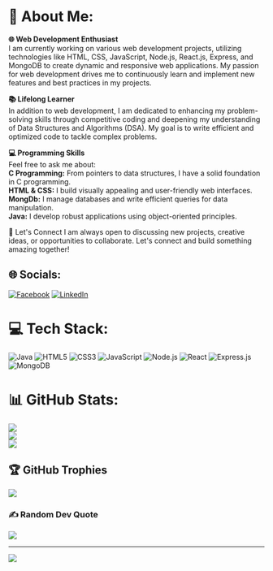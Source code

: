 # 💫 About Me:  
**🌐 Web Development Enthusiast**  
I am currently working on various web development projects, utilizing technologies like HTML, CSS, JavaScript, Node.js, React.js, Express, and MongoDB to create dynamic and responsive web applications. My passion for web development drives me to continuously learn and implement new features and best practices in my projects.

**📚 Lifelong Learner**    
In addition to web development, I am dedicated to enhancing my problem-solving skills through competitive coding and deepening my understanding of Data Structures and Algorithms (DSA). My goal is to write efficient and optimized code to tackle complex problems.

**💻 Programming Skills**    
      Feel free to ask me about:  
**C Programming:** From pointers to data structures, I have a solid foundation in C programming.  
**HTML & CSS:** I build visually appealing and user-friendly web interfaces.  
**MongDb:** I manage databases and write efficient queries for data manipulation.  
**Java:** I develop robust applications using object-oriented principles.  

💬 Let's Connect
I am always open to discussing new projects, creative ideas, or opportunities to collaborate. Let's connect and build something amazing together!

## 🌐 Socials:
[![Facebook](https://img.shields.io/badge/Facebook-%231877F2.svg?logo=Facebook&logoColor=white)](https://facebook.com/https://www.facebook.com/shanu.shukla.5011) [![LinkedIn](https://img.shields.io/badge/LinkedIn-%230077B5.svg?logo=linkedin&logoColor=white)](https://linkedin.com/in/https://www.linkedin.com/in/vishnukant-shukla-104b00233/) 

# 💻 Tech Stack:
![Java](https://img.shields.io/badge/java-%23ED8B00.svg?style=for-the-badge&logo=java&logoColor=white)
![HTML5](https://img.shields.io/badge/html5-%23E34F26.svg?style=for-the-badge&logo=html5&logoColor=white)
![CSS3](https://img.shields.io/badge/css3-%231572B6.svg?style=for-the-badge&logo=css3&logoColor=white)
![JavaScript](https://img.shields.io/badge/javascript-%23323330.svg?style=for-the-badge&logo=javascript&logoColor=%23F7DF1E)
![Node.js](https://img.shields.io/badge/node.js-6DA55F?style=for-the-badge&logo=node.js&logoColor=white)
![React](https://img.shields.io/badge/react-%2320232a.svg?style=for-the-badge&logo=react&logoColor=%2361DAFB)
![Express.js](https://img.shields.io/badge/express.js-%23404d59.svg?style=for-the-badge&logo=express&logoColor=%2361DAFB)
![MongoDB](https://img.shields.io/badge/MongoDB-%234ea94b.svg?style=for-the-badge&logo=mongodb&logoColor=white)

# 📊 GitHub Stats:
![](https://github-readme-stats.vercel.app/api?username=vishnukantshukla&theme=radical&hide_border=false&include_all_commits=true&count_private=true)<br/>
![](https://github-readme-streak-stats.herokuapp.com/?user=vishnukantshukla&theme=radical&hide_border=false)<br/>
![](https://github-readme-stats.vercel.app/api/top-langs/?username=vishnukantshukla&theme=radical&hide_border=false&include_all_commits=true&count_private=true&layout=compact)

## 🏆 GitHub Trophies
![](https://github-profile-trophy.vercel.app/?username=vishnukantshukla&theme=radical&no-frame=false&no-bg=true&margin-w=4)

### ✍️ Random Dev Quote
![](https://quotes-github-readme.vercel.app/api?type=horizontal&theme=radical)

---
[![](https://visitcount.itsvg.in/api?id=vishnukantshukla&icon=0&color=2)](https://visitcount.itsvg.in)


<!-- Proudly created with GPRM ( https://gprm.itsvg.in ) -->
